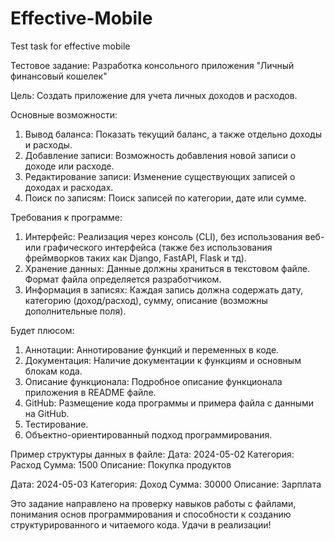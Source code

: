 # Effective-Mobile
Test task for effective mobile

Тестовое задание: Разработка консольного приложения "Личный финансовый
кошелек"

Цель: Создать приложение для учета личных доходов и расходов.

Основные возможности:
1. Вывод баланса: Показать текущий баланс, а также отдельно доходы и расходы.
2. Добавление записи: Возможность добавления новой записи о доходе или расходе.
3. Редактирование записи: Изменение существующих записей о доходах и расходах.
4. Поиск по записям: Поиск записей по категории, дате или сумме.

Требования к программе:
1. Интерфейс: Реализация через консоль (CLI), без использования веб- или
графического интерфейса (также без использования фреймворков таких как Django,
FastAPI, Flask и тд).
2. Хранение данных: Данные должны храниться в текстовом файле. Формат файла
определяется разработчиком.
3. Информация в записях: Каждая запись должна содержать дату, категорию
(доход/расход), сумму, описание (возможны дополнительные поля).

Будет плюсом:
1. Аннотации: Аннотирование функций и переменных в коде.
2. Документация: Наличие документации к функциям и основным блокам кода.
3. Описание функционала: Подробное описание функционала приложения в README
файле.
4. GitHub: Размещение кода программы и примера файла с данными на GitHub.
5. Тестирование.
6. Объектно-ориентированный подход программирования.

Пример структуры данных в файле:
Дата: 2024-05-02
Категория: Расход
Сумма: 1500
Описание: Покупка продуктов

Дата: 2024-05-03
Категория: Доход
Сумма: 30000
Описание: Зарплата

Это задание направлено на проверку навыков работы с файлами, понимания основ
программирования и способности к созданию структурированного и читаемого кода.
Удачи в реализации!